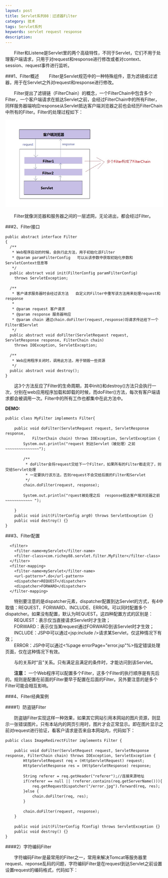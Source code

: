 ```yaml
---
layout: post
title: Servlet系列08：过滤器Filter
category: 技术
tags: Servlet系列
keywords: servlet request response
description: 
---
```


　　Filter和Listene是Servlet里的两个高级特性，不同于Servlet，它们不用于处理客户端请求，只用于对request和response进行修改或者对context、session、request事件进行监听。

###1、Filter概述
　　Filter是Servlet规范中的一种特殊组件，意为滤镜或过滤器，用于在Servlet之外对request和response进行修改。

　　Filter提出了滤镜链（FilterChain）的概念，一个FilterChain中包含多个Filter，一个客户端请求在抵达Servlet之前，会经过FilterChain中的所有Filter，同样服务器端响应response从Servlet抵达客户端浏览器之前也会经历FilterChain中所有的Filter。Filter的处理过程如下：

![13040501](/public/img/tec/FilterChain01.jpg)

　　Filter就像浏览器和服务器之间的一层滤网，无论进出，都会经过Filter。

###2、Filter接口

	public abstract interface Filter
	{
	  /**
	   * Web程序启动的时候，会执行此方法，用于初始化该Filter
	   * @param paramFilterConfig   可以从该参数中获取初始化参数和ServletContext信息等
	   */
	  public abstract void init(FilterConfig paramFilterConfig)
	    throws ServletException;
	
	  /**
	   * 客户请求服务器时会经过该方法   自定义的Filter中重写该方法用来处理request和response
	   * 
	   * @param request 客户请求
	   * @param response 服务器响应
	   * @param chain 通过chain.doFilter(request,response)将请求传达给下一个Filter或Servlet
	   */
	  public abstract void doFilter(ServletRequest request, ServletResponse response, FilterChain chain)
	    throws IOException, ServletException;
	
	  /**
	   * Web应用程序关闭时，调用此方法，用于销毁一些资源
	   */
	  public abstract void destroy();
	}

　　这3个方法反应了Filter的生命周期，其中init()和destroy()方法只会执行一次，分别在web应用程序加载和卸载的时候，而doFilter()方法，每次有客户端请求都会被调用一次。Filter中的所有工作也都集中在此方法中。

**DEMO:**

	public class MyFilter implements Filter{
	
		public void doFilter(ServletRequest request, ServletResponse response,
				FilterChain chain) throws IOException, ServletException {
			System.out.println("request 到达Servlet（被处理）之前~~~~~~~~~~~~~~~");
			
			/**
			 * doFilter会将request交给下一个Filter，如果所有的Filter都走完了，则交给Servlet处理
			 * 一定要执行该方法，否则request不会交给后面的Filter和Servlet
			 */
			chain.doFilter(request, response);
			
			System.out.println("rquest被处理之后  response抵达客户端浏览器之前~~~~~~~~~~~~ ");
			
		}
		public void init(FilterConfig arg0) throws ServletException {}
		public void destroy() {}
	}


###3、Filter配置

	  <filter>
	  	<filter-name>myServlet</filter-name>
	  	<filter-class>com.richey88.servlet.filter.MyFilter</filter-class>
	  </filter>
	  <filter-mapping>
	  	<filter-name>myServlet</filter-name>
	  	<url-pattern>*.do</url-pattern>
	  	<dispatcher>REQUEST</dispatcher>
	  	<dispatcher>FORWARD</dispatcher>
	  </filter-mapping>

　　特别要注意的是dispatcher元素，dispatcher配置到达Servlet的方式，有4中取值：REQUEST、FORWARD、INCLUDE、ERROR。可以同时配置多个dispatcher。如果没有配置，默认为REQUEST。这四种配置方式的区别是：     
　　REQUEST：表示仅当直接请求Servlet时才生效；          
　　FORWARD：表示仅当某request通过FORWARD到该Servlet时才生效；      
　　INCLUDE：JSP中可以通过<jsp:include />请求某Servlet，仅这种情况下有效；       
　　ERROR：JSP中可以通过<%page errorPage="error.jsp"%>指定错误处理页面，仅在这种情况下有效。

　　<url-pattern>与<dispatcher>的关系时“且”关系。只有满足<url-pattern>且满足<dispatcher>的条件时，才能访问到该Servlet。

　　**注意：**  一个Web程序可以配置多个Filter，这多个Filter的执行顺序是有先后的。规则是<servlet-mapping>配置在前面的Filter要早于配置在后面的Filter。另外要注意的是多个Filter可能会相互影响。


###4、Filter经典案例

####1）防盗链Filter

　　防盗链Filter实现这样一种效果，如果其它网站引用本网站的图片资源，则显示一张错误图片。只有本站内的网页引用时，图片才会正常显示。即在图片显示之前对request进行验证，看客户请求是否来自本网站内，代码如下：

	public class ImageRedirectFilter implements Filter {
	
		public void doFilter(ServletRequest request, ServletResponse response, FilterChain chain) throws IOException, ServletException {
			HttpServletRequest req = (HttpServletRequest) request;
			HttpServletResponse res = (HttpServletResponse) response;
			
			String referer = req.getHeader("referer");//连接来源地址
			if(referer == null || !referer.contains(req.getServerName())){
				req.getRequestDispatcher("/error.jpg").forward(req, res);
			}else {
				chain.doFilter(req, res);
			}
			
			chain.doFilter(request, response);
		}
		
		public void init(FilterConfig fConfig) throws ServletException {}
		public void destroy() {}
	}


####2）字符编码Filter

　　字符编码Filter是最常用的Filter之一，常用来解决Tomcat等服务器里request、reponse乱码的问题，字符编码Filter是在request到达Servlet之前设置设置request的编码格式，代码如下：

